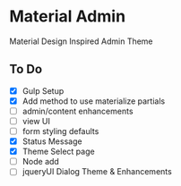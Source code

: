 # Material Admin
Material Design Inspired Admin Theme 

## To Do
- [x] Gulp Setup
- [x] Add method to use materialize partials
- [ ] admin/content enhancements 
- [ ] view UI
- [ ] form styling defaults
- [x] Status Message
- [x] Theme Select page
- [ ] Node add
- [ ] jqueryUI Dialog Theme & Enhancements

